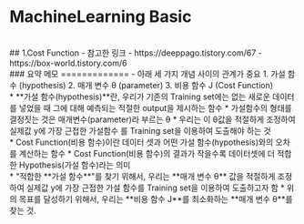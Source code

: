 MachineLearning Basic
=============
<br>
## 1.Cost Function
- 참고한 링크
  - https://deeppago.tistory.com/67
  - https://box-world.tistory.com/6
<br>
### 요약 메모
=============
  - 아래 세 가지 개념 사이의 관계가 중요
    1. 가설 함수 (hypothesis)
    2. 매개 변수 θ (parameter)
    3. 비용 함수 J (Cost Function)
<br>
* **가설 함수(hypothesis)**란, 우리가 기존의 Training set에는 없는 새로운 데이터를 넣었을 때 그에 대해 예측되는 적절한 output을 제시하는 함수
* 가설함수의 형태를 결정짓는 것은 매개변수(parameter)라 부르는 θ
* 우리는 이 θ값을 적절하게 조정하여 실제값 y에 가장 근접한 가설함수 를 Training set을 이용하여 도출해야 하는 것
<br>
* Cost Function(비용 함수)이란 데이터 셋과 어떤 가설 함수(hypothesis)와의 오차를 계산하는 함수
* Cost Function(비용 함수)의 결과가 작을수록 데이터셋에 더 적합한 Hypothesis(가설 함수)라는 의미
<br>
* "적합한 **가설 함수**"를 찾기 위해서, 우리는 **매개 변수 θ** 값을 적절하게 조정하여 실제값 y에 가장 근접한 가설 함수를 Training set을 이용하여 도출하고자 함
* 위의 목표를 달성하기 위해서, 우리는 **비용 함수 J**를 최소화하는 **매개 변수 θ**를 찾는 것.
